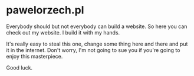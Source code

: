 # pawelorzech.pl

Everybody should but not everybody can build a website. So here you can check out my website. I build it with my hands. 

It's really easy to steal this one, change some thing here and there and put it in the internet. Don't worry, I'm not going to sue you if you're going to enjoy this masterpiece.

Good luck.
